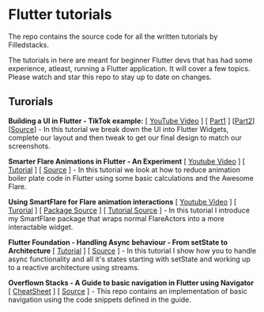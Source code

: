 # Flutter tutorials
The repo contains the source code for all the written tutorials by Filledstacks.

The tutorials in here are meant for beginner Flutter devs that has had some experience, atleast, running a Flutter application. It will cover a few topics. Please watch and star this repo to stay up to date on changes.

## Turorials

**Building a UI in Flutter - TikTok example:** \[ [YouTube Video](https://youtu.be/kJ2mGh5BLYk) \] \[ [Part1](https://medium.com/filledstacks/breaking-down-tiktoks-ui-using-flutter-8489fe4ad944) \] \[[Part2](https://medium.com/filledstacks/building-tiktoks-ui-in-flutter-part-2-build-the-small-parts-42fb2089d605)\] \[[Source](https://github.com/FilledStacks/flutter-tutorials/tree/master/tik_tok_ui)\] - In this tutorial we break down the UI into Flutter Widgets, complete our layout and then tweak to get our final design to match our screenshots.

**Smarter Flare Animations in Flutter - An Experiment** \[ [Youtube Video](https://youtu.be/vsyjMrZa5OU) \] \[ [Tutorial](https://medium.com/filledstacks/better-animations-in-flutter-using-flare-an-experiment-ddcb35ab0650) \] \[ [Source](https://github.com/FilledStacks/flutter-tutorials/tree/master/002-flutter-flare-pt1) \] - In this tutorial we look at how to reduce animation boiler plate code in Flutter using some basic calculations and the Awesome Flare.

**Using SmartFlare for Flare animation interactions** \[ [Youtube Video](https://youtu.be/vsyjMrZa5OU) \] \[ [Turorial](https://medium.com/@dane.mackier/smartflare-for-interactive-flareactors-an-experiment-and-package-e5bcfe652503) \] \[ [Package Source](https://github.com/FilledStacks/smart_flare) \] \[ [Tutorial Source](https://github.com/FilledStacks/flutter-tutorials/tree/master/003-smart-flare) \] - In this tutorial I introduce my SmartFlare package that wraps normal FlareActors into a more interactable widget.

**Flutter Foundation - Handling Async behaviour - From setState to Architecture** \[ [Tutorial](https://medium.com/@dane.mackier/flutter-foundation-going-from-setstate-to-architecture-handling-async-behaviour-925daf3bb8ec) \] \[ [Source](https://github.com/FilledStacks/flutter-tutorials/tree/master/004-flutter-basics) \] - In this tutorial I show how you to handle async functionality and all it's states starting with setState and working up to a reactive architecture using streams.

**Overflown Stacks - A Guide to basic navigation in Flutter using Navigator** \[ [CheatSheet](https://medium.com/filledstacks/basic-navigation-in-flutter-navigator-only-cheatsheet-9c2e2584a6b1) \] \[ [Source](https://github.com/FilledStacks/flutter-tutorials/tree/master/005-basic-navigation) \] - This repo contains an implementation of basic navigation using the code snippets defined in the guide.